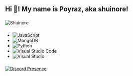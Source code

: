 <h2 align="left">Hi 👋! My name is Poyraz, aka shuinore!</h2>

###

<img src="https://komarev.com/ghpvc/?username=Shuinore&label=Ziyaretçi%20Sayısı&color=723F98" alt="Shuinore"/>

###

- ![JavaScript](https://img.shields.io/badge/javascript-%23323330.svg?style=for-the-badge&logo=javascript&logoColor=%23F7DF1E)
- ![MongoDB](https://img.shields.io/badge/MongoDB-%234ea94b.svg?style=for-the-badge&logo=mongodb&logoColor=white)
- ![Python](https://img.shields.io/badge/python-3670A0?style=for-the-badge&logo=python&logoColor=ffdd54)
- ![Visual Studio Code](https://img.shields.io/badge/Visual%20Studio%20Code-0078d7.svg?style=for-the-badge&logo=visual-studio-code&logoColor=white)
- ![Visual Studio](https://img.shields.io/badge/Visual%20Studio-5C2D91.svg?style=for-the-badge&logo=visual-studio&logoColor=white)

###

[![Discord Presence](https://lanyard.cnrad.dev/api/453576139240112138)](https://discord.com/users/453576139240112138)
